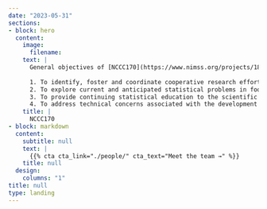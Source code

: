 ```yaml
---
date: "2023-05-31"
sections:
- block: hero
  content:
    image:
      filename: 
    text: |
      General objectives of [NCCC170](https://www.nimss.org/projects/18798):
      
      1. To identify, foster and coordinate cooperative research efforts in statistics among statisticians serving food and agriculture research programs.
      2. To explore current and anticipated statistical problems in food and agriculture research and seek solutions to these problems.
      3. To provide continuing statistical education to the scientific community through workshops and short courses, thus empowering scientists to conduct and evaluate research through the review and editorial processes.
      4. To address technical concerns associated with the development of modern statistical methodology and its software implementation, as motivated by problems in food and agricultural research, including but not limited to: - Hierarchical models, including Bayesian models and generalized linear mixed models; - Meta-analyses characterized by multi-location, multi-investigator projects including those in which study treatments and/or designs may differ by location; - Big data and data science; - Interface between statistics, machine learning, and other predictive modeling strategies.
    title: |
      NCCC170
- block: markdown
  content:
    subtitle: null
    text: |
      {{% cta cta_link="./people/" cta_text="Meet the team →" %}}
    title: null
  design:
    columns: "1"
title: null
type: landing
---
```

